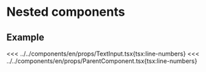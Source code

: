 # Nested components

<script setup>
import Demo from '../../components/tools/Demo.vue'
import { TextInput } from '../../components/en/props/TextInput.tsx'
import { ParentComponent } from '../../components/en/props/ParentComponent.tsx'
</script>

## Example

<<< ../../components/en/props/TextInput.tsx{tsx:line-numbers}
<<< ../../components/en/props/ParentComponent.tsx{tsx:line-numbers}
<Demo align-start :is="ParentComponent" />